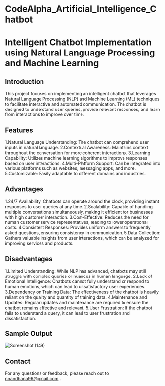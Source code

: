 # CodeAlpha_Artificial_Intelligence_Chatbot

# Intelligent Chatbot Implementation using Natural Language Processing and Machine Learning

## Introduction
This project focuses on implementing an intelligent chatbot that leverages Natural Language Processing (NLP) and Machine Learning (ML) techniques to facilitate interactive and automated communication. The chatbot is designed to understand user queries, provide relevant responses, and learn from interactions to improve over time.

## Features
 1.Natural Language Understanding: The chatbot can comprehend user inputs in natural language.
 2.Contextual Awareness: Maintains context throughout the conversation for more coherent interactions.
 3.Learning Capability: Utilizes machine learning algorithms to improve responses based on user interactions.
 4.Multi-Platform Support: Can be integrated into various platforms such as websites, messaging apps, and more.
 5.Customizable: Easily adaptable to different domains and industries.

## Advantages
 1.24/7 Availability: Chatbots can operate around the clock, providing instant responses to user queries at any time.
 2.Scalability: Capable of handling multiple conversations simultaneously, making it efficient for businesses with high customer interaction.
 3.Cost-Effective: Reduces the need for human customer service representatives, leading to lower operational costs.
 4.Consistent Responses: Provides uniform answers to frequently asked questions, ensuring consistency in communication.
 5.Data Collection: Gathers valuable insights from user interactions, which can be analyzed for improving services and products.

## Disadvantages
 1.Limited Understanding: While NLP has advanced, chatbots may still struggle with complex queries or nuances in human language.
 2.Lack of Emotional Intelligence: Chatbots cannot fully understand or respond to human emotions, which can lead to unsatisfactory user experiences.
 3.Dependency on Training Data: The effectiveness of the chatbot is heavily reliant on the quality and quantity of training data.
 4.Maintenance and Updates: Regular updates and maintenance are required to ensure the chatbot remains effective and relevant.
 5.User Frustration: If the chatbot fails to understand a query, it can lead to user frustration and dissatisfaction.

 ## Sample Output
 ![Screenshot (149)](https://github.com/user-attachments/assets/35ace638-4912-440b-8d4a-b6ffa38c3564)

## Contact
For any questions or feedback, please reach out to nnandhana96@gmail.com .
